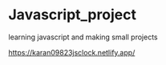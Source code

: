 # Javascript_project
learning javascript and making small projects

https://karan09823jsclock.netlify.app/
